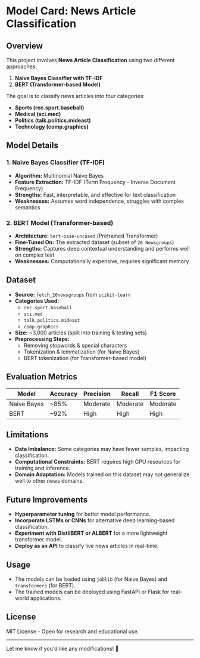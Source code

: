 # Model Card: News Article Classification

## Overview
This project involves **News Article Classification** using two different approaches:
1. **Naive Bayes Classifier with TF-IDF**
2. **BERT (Transformer-based Model)**

The goal is to classify news articles into four categories:
- **Sports (rec.sport.baseball)**
- **Medical (sci.med)**
- **Politics (talk.politics.mideast)**
- **Technology (comp.graphics)**

## Model Details

### 1. Naive Bayes Classifier (TF-IDF)
- **Algorithm:** Multinomial Naive Bayes
- **Feature Extraction:** TF-IDF (Term Frequency - Inverse Document Frequency)
- **Strengths:** Fast, interpretable, and effective for text classification
- **Weaknesses:** Assumes word independence, struggles with complex semantics

### 2. BERT Model (Transformer-based)
- **Architecture:** `bert-base-uncased` (Pretrained Transformer)
- **Fine-Tuned On:** The extracted dataset (subset of `20 Newsgroups`)
- **Strengths:** Captures deep contextual understanding and performs well on complex text
- **Weaknesses:** Computationally expensive, requires significant memory

## Dataset
- **Source:** `fetch_20newsgroups` from `scikit-learn`
- **Categories Used:**
  - `rec.sport.baseball`
  - `sci.med`
  - `talk.politics.mideast`
  - `comp.graphics`
- **Size:** ~3,000 articles (split into training & testing sets)
- **Preprocessing Steps:**
  - Removing stopwords & special characters
  - Tokenization & lemmatization (for Naive Bayes)
  - BERT tokenization (for Transformer-based model)

## Evaluation Metrics

| Model        | Accuracy | Precision | Recall | F1 Score |
|-------------|----------|------------|--------|---------|
| Naive Bayes | ~85%    | Moderate  | Moderate | Moderate |
| BERT        | ~92%    | High      | High    | High    |

## Limitations
- **Data Imbalance:** Some categories may have fewer samples, impacting classification.
- **Computational Constraints:** BERT requires high GPU resources for training and inference.
- **Domain Adaptation:** Models trained on this dataset may not generalize well to other news domains.

## Future Improvements
- **Hyperparameter tuning** for better model performance.
- **Incorporate LSTMs or CNNs** for alternative deep learning-based classification.
- **Experiment with DistilBERT or ALBERT** for a more lightweight transformer model.
- **Deploy as an API** to classify live news articles in real-time.

## Usage
- The models can be loaded using `joblib` (for Naive Bayes) and `transformers` (for BERT).
- The trained models can be deployed using FastAPI or Flask for real-world applications.

## License
MIT License - Open for research and educational use.

---

Let me know if you'd like any modifications! 🚀

